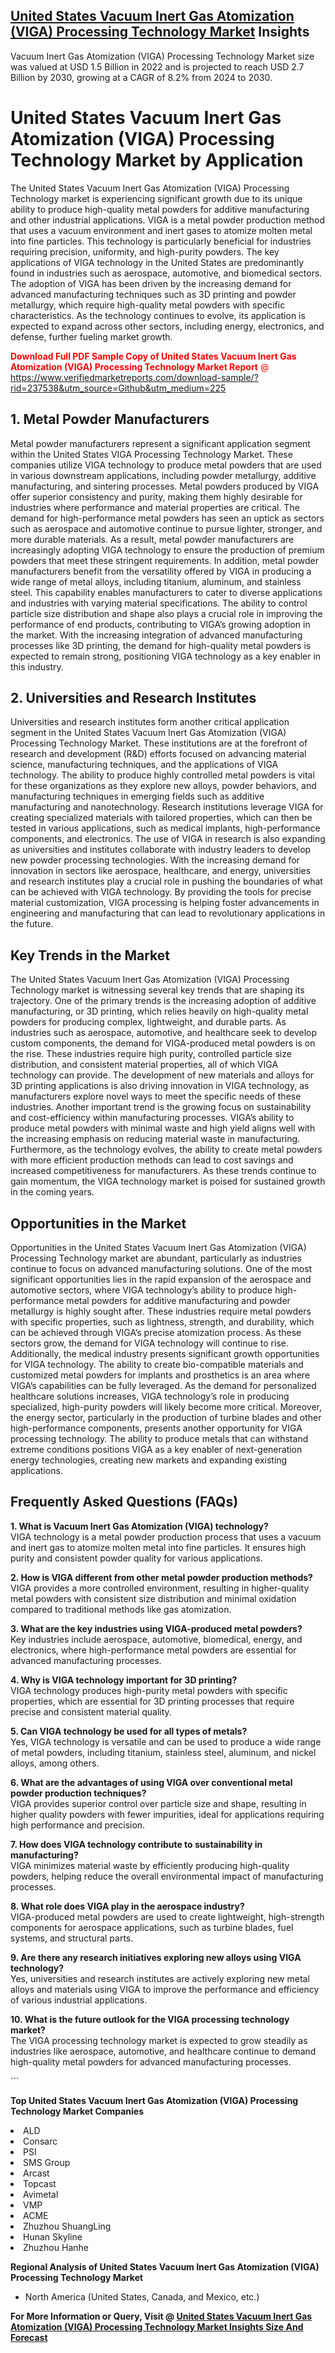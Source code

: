 <h2><a href="https://www.verifiedmarketreports.com/download-sample/?rid=237538&amp;utm_source=Github&amp;utm_medium=225" target="_blank">United States Vacuum Inert Gas Atomization (VIGA) Processing Technology Market</a> Insights</h2><p>Vacuum Inert Gas Atomization (VIGA) Processing Technology Market size was valued at USD 1.5 Billion in 2022 and is projected to reach USD 2.7 Billion by 2030, growing at a CAGR of 8.2% from 2024 to 2030.</p><p> <h1>United States Vacuum Inert Gas Atomization (VIGA) Processing Technology Market by Application</h1> <p>The United States Vacuum Inert Gas Atomization (VIGA) Processing Technology market is experiencing significant growth due to its unique ability to produce high-quality metal powders for additive manufacturing and other industrial applications. VIGA is a metal powder production method that uses a vacuum environment and inert gases to atomize molten metal into fine particles. This technology is particularly beneficial for industries requiring precision, uniformity, and high-purity powders. The key applications of VIGA technology in the United States are predominantly found in industries such as aerospace, automotive, and biomedical sectors. The adoption of VIGA has been driven by the increasing demand for advanced manufacturing techniques such as 3D printing and powder metallurgy, which require high-quality metal powders with specific characteristics. As the technology continues to evolve, its application is expected to expand across other sectors, including energy, electronics, and defense, further fueling market growth. <p><span class=""><span style="color: #ff0000;"><strong>Download Full PDF Sample Copy of United States Vacuum Inert Gas Atomization (VIGA) Processing Technology Market Report</strong> @ </span><a href="https://www.verifiedmarketreports.com/download-sample/?rid=237538&amp;utm_source=Github&amp;utm_medium=225" target="_blank">https://www.verifiedmarketreports.com/download-sample/?rid=237538&amp;utm_source=Github&amp;utm_medium=225</a></span></p></p> <h2>1. Metal Powder Manufacturers</h2> <p>Metal powder manufacturers represent a significant application segment within the United States VIGA Processing Technology Market. These companies utilize VIGA technology to produce metal powders that are used in various downstream applications, including powder metallurgy, additive manufacturing, and sintering processes. Metal powders produced by VIGA offer superior consistency and purity, making them highly desirable for industries where performance and material properties are critical. The demand for high-performance metal powders has seen an uptick as sectors such as aerospace and automotive continue to pursue lighter, stronger, and more durable materials. As a result, metal powder manufacturers are increasingly adopting VIGA technology to ensure the production of premium powders that meet these stringent requirements. In addition, metal powder manufacturers benefit from the versatility offered by VIGA in producing a wide range of metal alloys, including titanium, aluminum, and stainless steel. This capability enables manufacturers to cater to diverse applications and industries with varying material specifications. The ability to control particle size distribution and shape also plays a crucial role in improving the performance of end products, contributing to VIGA’s growing adoption in the market. With the increasing integration of advanced manufacturing processes like 3D printing, the demand for high-quality metal powders is expected to remain strong, positioning VIGA technology as a key enabler in this industry. <h2>2. Universities and Research Institutes</h2> <p>Universities and research institutes form another critical application segment in the United States Vacuum Inert Gas Atomization (VIGA) Processing Technology Market. These institutions are at the forefront of research and development (R&D) efforts focused on advancing material science, manufacturing techniques, and the applications of VIGA technology. The ability to produce highly controlled metal powders is vital for these organizations as they explore new alloys, powder behaviors, and manufacturing techniques in emerging fields such as additive manufacturing and nanotechnology. Research institutions leverage VIGA for creating specialized materials with tailored properties, which can then be tested in various applications, such as medical implants, high-performance components, and electronics. The use of VIGA in research is also expanding as universities and institutes collaborate with industry leaders to develop new powder processing technologies. With the increasing demand for innovation in sectors like aerospace, healthcare, and energy, universities and research institutes play a crucial role in pushing the boundaries of what can be achieved with VIGA technology. By providing the tools for precise material customization, VIGA processing is helping foster advancements in engineering and manufacturing that can lead to revolutionary applications in the future. <h2>Key Trends in the Market</h2> <p>The United States Vacuum Inert Gas Atomization (VIGA) Processing Technology market is witnessing several key trends that are shaping its trajectory. One of the primary trends is the increasing adoption of additive manufacturing, or 3D printing, which relies heavily on high-quality metal powders for producing complex, lightweight, and durable parts. As industries such as aerospace, automotive, and healthcare seek to develop custom components, the demand for VIGA-produced metal powders is on the rise. These industries require high purity, controlled particle size distribution, and consistent material properties, all of which VIGA technology can provide. The development of new materials and alloys for 3D printing applications is also driving innovation in VIGA technology, as manufacturers explore novel ways to meet the specific needs of these industries. Another important trend is the growing focus on sustainability and cost-efficiency within manufacturing processes. VIGA’s ability to produce metal powders with minimal waste and high yield aligns well with the increasing emphasis on reducing material waste in manufacturing. Furthermore, as the technology evolves, the ability to create metal powders with more efficient production methods can lead to cost savings and increased competitiveness for manufacturers. As these trends continue to gain momentum, the VIGA technology market is poised for sustained growth in the coming years. <h2>Opportunities in the Market</h2> <p>Opportunities in the United States Vacuum Inert Gas Atomization (VIGA) Processing Technology market are abundant, particularly as industries continue to focus on advanced manufacturing solutions. One of the most significant opportunities lies in the rapid expansion of the aerospace and automotive sectors, where VIGA technology’s ability to produce high-performance metal powders for additive manufacturing and powder metallurgy is highly sought after. These industries require metal powders with specific properties, such as lightness, strength, and durability, which can be achieved through VIGA’s precise atomization process. As these sectors grow, the demand for VIGA technology will continue to rise. Additionally, the medical industry presents significant growth opportunities for VIGA technology. The ability to create bio-compatible materials and customized metal powders for implants and prosthetics is an area where VIGA’s capabilities can be fully leveraged. As the demand for personalized healthcare solutions increases, VIGA technology’s role in producing specialized, high-purity powders will likely become more critical. Moreover, the energy sector, particularly in the production of turbine blades and other high-performance components, presents another opportunity for VIGA processing technology. The ability to produce metals that can withstand extreme conditions positions VIGA as a key enabler of next-generation energy technologies, creating new markets and expanding existing applications. <h2>Frequently Asked Questions (FAQs)</h2> <p><b>1. What is Vacuum Inert Gas Atomization (VIGA) technology?</b><br>VIGA technology is a metal powder production process that uses a vacuum and inert gas to atomize molten metal into fine particles. It ensures high purity and consistent powder quality for various applications.</p> <p><b>2. How is VIGA different from other metal powder production methods?</b><br>VIGA provides a more controlled environment, resulting in higher-quality metal powders with consistent size distribution and minimal oxidation compared to traditional methods like gas atomization.</p> <p><b>3. What are the key industries using VIGA-produced metal powders?</b><br>Key industries include aerospace, automotive, biomedical, energy, and electronics, where high-performance metal powders are essential for advanced manufacturing processes.</p> <p><b>4. Why is VIGA technology important for 3D printing?</b><br>VIGA technology produces high-purity metal powders with specific properties, which are essential for 3D printing processes that require precise and consistent material quality.</p> <p><b>5. Can VIGA technology be used for all types of metals?</b><br>Yes, VIGA technology is versatile and can be used to produce a wide range of metal powders, including titanium, stainless steel, aluminum, and nickel alloys, among others.</p> <p><b>6. What are the advantages of using VIGA over conventional metal powder production techniques?</b><br>VIGA provides superior control over particle size and shape, resulting in higher quality powders with fewer impurities, ideal for applications requiring high performance and precision.</p> <p><b>7. How does VIGA technology contribute to sustainability in manufacturing?</b><br>VIGA minimizes material waste by efficiently producing high-quality powders, helping reduce the overall environmental impact of manufacturing processes.</p> <p><b>8. What role does VIGA play in the aerospace industry?</b><br>VIGA-produced metal powders are used to create lightweight, high-strength components for aerospace applications, such as turbine blades, fuel systems, and structural parts.</p> <p><b>9. Are there any research initiatives exploring new alloys using VIGA technology?</b><br>Yes, universities and research institutes are actively exploring new metal alloys and materials using VIGA to improve the performance and efficiency of various industrial applications.</p> <p><b>10. What is the future outlook for the VIGA processing technology market?</b><br>The VIGA processing technology market is expected to grow steadily as industries like aerospace, automotive, and healthcare continue to demand high-quality metal powders for advanced manufacturing processes.</p> ```</p><p><strong>Top United States Vacuum Inert Gas Atomization (VIGA) Processing Technology Market Companies</strong></p><div data-test-id=""><p><li>ALD</li><li> Consarc</li><li> PSI</li><li> SMS Group</li><li> Arcast</li><li> Topcast</li><li> Avimetal</li><li> VMP</li><li> ACME</li><li> Zhuzhou ShuangLing</li><li> Hunan Skyline</li><li> Zhuzhou Hanhe</li></p><div><strong>Regional Analysis of&nbsp;United States Vacuum Inert Gas Atomization (VIGA) Processing Technology Market</strong></div><ul><li dir="ltr"><p dir="ltr">North America&nbsp;(United States, Canada, and Mexico, etc.)</p></li></ul><p><strong>For More Information or Query, Visit @&nbsp;</strong><strong><a href="https://www.verifiedmarketreports.com/product/vacuum-inert-gas-atomization-viga-processing-technology-market/?utm_source=Github&amp;utm_medium=225" target="_blank">United States Vacuum Inert Gas Atomization (VIGA) Processing Technology Market Insights Size And Forecast</a></strong></p></div>
